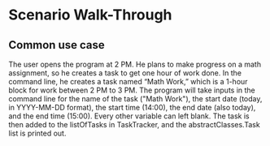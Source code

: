 # Scenario Walk-Through

## Common use case
The user opens the program at 2 PM. He plans to make progress on a math assignment, so he creates a task to get one hour of work done. In the command line, he creates a task named “Math Work,” which is a 1-hour block for work between 2 PM to 3 PM. The program will take inputs in the command line for the name of the task ("Math Work"), the start date (today, in YYYY-MM-DD format), the start time (14:00), the end date (also today), and the end time (15:00). Every other variable can left blank. The task is then added to the listOfTasks in TaskTracker, and the abstractClasses.Task list is printed out.
